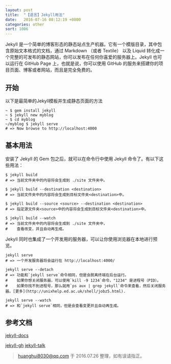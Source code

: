 ```yaml
---
layout: post
title:  "【语言】Jekyll用法"
date:   2016-07-16 08:12:19 +0800
categories: other
sort: 1006
---
```


​Jekyll 是一个简单的博客形态的静态站点生产机器。它有一个模版目录，其中包含原始文本格式的文档，通过 Markdown （或者 Textile） 以及 Liquid 转化成一个完整的可发布的静态网站，你可以发布在任何你喜爱的服务器上。Jekyll 也可以运行在 GitHub Page 上，也就是说，你可以使用 GitHub 的服务来搭建你的项目页面、博客或者网站，而且是完全免费的。

## 开始

以下是最简单的Jekyll模板并生成静态页面的方法

```node
~ $ gem install jekyll
~ $ jekyll new myblog
~ $ cd myblog
~/myblog $ jekyll serve
# => Now browse to http://localhost:4000
```

## 基本用法

安装了 Jekyll 的 Gem 包之后，就可以在命令行中使用 Jekyll 命令了。有以下这些用法：

```
$ jekyll build
# => 当前文件夹中的内容将会生成到 ./site 文件夹中。

$ jekyll build --destination <destination>
# => 当前文件夹中的内容将会生成到目标文件夹<destination>中。

$ jekyll build --source <source> --destination <destination>
# => 指定源文件夹<source>中的内容将会生成到目标文件夹<destination>中。

$ jekyll build --watch
# => 当前文件夹中的内容将会生成到 ./site 文件夹中，
#    查看改变，并且自动再生成。
```

Jekyll 同时也集成了一个开发用的服务器，可以让你使用浏览器在本地进行预览。

```
jekyll serve
# => 一个开发服务器将会运行在 http://localhost:4000/

jekyll serve --detach
# => 功能和`jekyll serve`命令相同，但是会脱离终端在后台运行。
#    如果你想关闭服务器，可以使用`kill -9 1234`命令，"1234" 是进程号（PID）。
#    如果你找不到进程号，那么就用`ps aux | grep jekyll`命令来查看，然后关闭服务器。[更多](http://unixhelp.ed.ac.uk/shell/jobz5.html).

jekyll serve --watch
# => 和`jekyll serve`相同，但是会查看变更并且自动再生成。
```

## 参考文档

[jekyll-docs](http://jekyllrb.com/docs/home)

[jekyll-gh](https://github.com/jekyll/jekyll)
[jekyll-talk](https://talk.jekyllrb.com/)



>  huanghui8030@qq.com 于 2016.07.26 整理，如有误请指正。